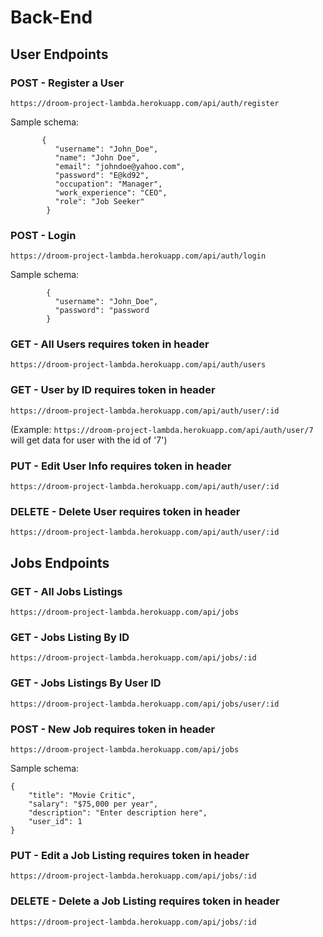 # Back-End

## User Endpoints

### POST - Register a User
`https://droom-project-lambda.herokuapp.com/api/auth/register`

Sample schema:
```
       {
          "username": "John_Doe",
          "name": "John Doe",
          "email": "johndoe@yahoo.com",
          "password": "E@kd92",
          "occupation": "Manager",
          "work_experience": "CEO",
          "role": "Job Seeker"
        } 
```

### POST - Login
`https://droom-project-lambda.herokuapp.com/api/auth/login`

Sample schema:
```
        {
          "username": "John_Doe",
          "password": "password
        }
```

### GET - All Users **requires token in header**
`https://droom-project-lambda.herokuapp.com/api/auth/users`

### GET - User by ID **requires token in header**
`https://droom-project-lambda.herokuapp.com/api/auth/user/:id`

(Example: `https://droom-project-lambda.herokuapp.com/api/auth/user/7` will get data for user with the id of '7')

### PUT - Edit User Info **requires token in header**
`https://droom-project-lambda.herokuapp.com/api/auth/user/:id`

### DELETE - Delete User **requires token in header**
`https://droom-project-lambda.herokuapp.com/api/auth/user/:id`


## Jobs Endpoints

### GET - All Jobs Listings
`https://droom-project-lambda.herokuapp.com/api/jobs`

### GET - Jobs Listing By ID
`https://droom-project-lambda.herokuapp.com/api/jobs/:id`

### GET - Jobs Listings By User ID
`https://droom-project-lambda.herokuapp.com/api/jobs/user/:id`

### POST - New Job **requires token in header**
`https://droom-project-lambda.herokuapp.com/api/jobs`

Sample schema: 
```
{
    "title": "Movie Critic",
    "salary": "$75,000 per year",
    "description": "Enter description here",
    "user_id": 1
}
```
### PUT - Edit a Job Listing **requires token in header**
`https://droom-project-lambda.herokuapp.com/api/jobs/:id`

### DELETE - Delete a Job Listing **requires token in header**
`https://droom-project-lambda.herokuapp.com/api/jobs/:id`


